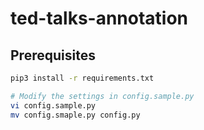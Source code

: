 # ted-talks-annotation

## Prerequisites

```bash
pip3 install -r requirements.txt

# Modify the settings in config.sample.py
vi config.sample.py
mv config.smaple.py config.py
```
